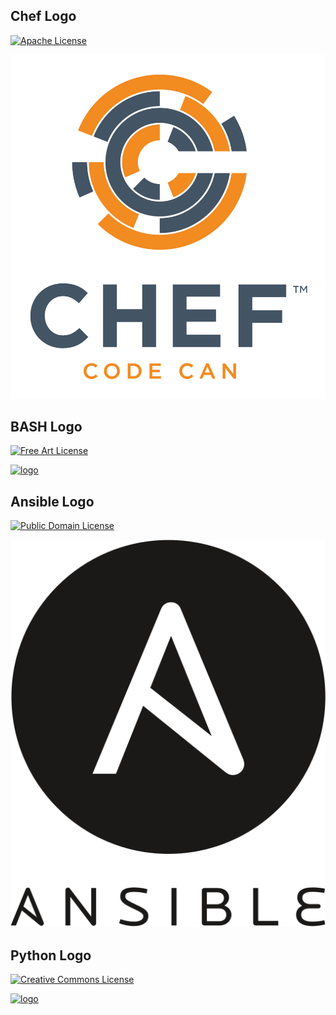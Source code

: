 ## Chef Logo

[![Apache License](https://img.shields.io/badge/Apache-Version%202.0-orange)](https://www.apache.org/licenses/LICENSE-2.0)  

[![logo](https://github.com/chef/chef/blob/main/omnibus/resources/chef/pkg/background.png)](https://chef.io/)  


## BASH Logo

[![Free Art License](https://img.shields.io/badge/Free%20Art-Version%201.3-orange)](http://artlibre.org/licence/lal/en/)  

[![logo](https://camo.githubusercontent.com/a7de91b915d8b286dda762e3683d9a1c961692d43f8349d020ecd54634a823cf/68747470733a2f2f63646e2e7261776769742e636f6d2f6f64622f6f6666696369616c2d626173682d6c6f676f2f6d61737465722f6173736574732f4c6f676f732f4964656e746974792f504e472f424153485f6c6f676f2d7472616e73706172656e742d62672d636f6c6f722e706e67)](https://github.com/odb/official-bash-logo)  


## Ansible Logo

[![Public Domain License](https://img.shields.io/badge/Public%20Domain-Version%201.0-orange)](https://wiki.creativecommons.org/wiki/public_domain)  

[![logo](https://raw.githubusercontent.com/gilbarbara/logos/9f0858601cc8543b51c8eea0722dbab4a7c7a1f9/logos/ansible.svg)](https://www.ansible.com/)  


## Python Logo

[![Creative Commons License](https://img.shields.io/badge/Creative%20Commons-CC0-orange)](https://www.python.org/psf/trademarks/#uses-that-never-require-approval)  

[![logo](https://upload.wikimedia.org/wikipedia/commons/thumb/c/c3/Python-logo-notext.svg/480px-Python-logo-notext.svg.png)](https://www.python.org/)  

